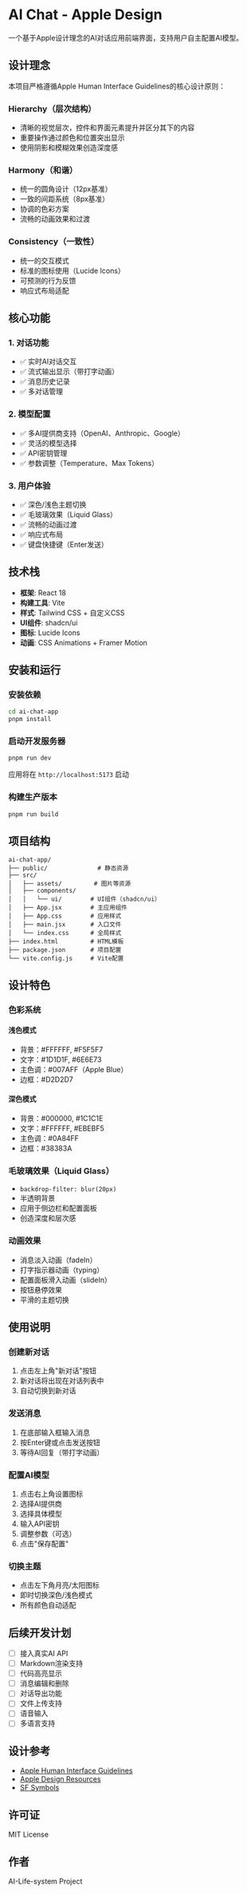 # AI Chat - Apple Design

一个基于Apple设计理念的AI对话应用前端界面，支持用户自主配置AI模型。

## 设计理念

本项目严格遵循Apple Human Interface Guidelines的核心设计原则：

### Hierarchy（层次结构）
- 清晰的视觉层次，控件和界面元素提升并区分其下的内容
- 重要操作通过颜色和位置突出显示
- 使用阴影和模糊效果创造深度感

### Harmony（和谐）
- 统一的圆角设计（12px基准）
- 一致的间距系统（8px基准）
- 协调的色彩方案
- 流畅的动画效果和过渡

### Consistency（一致性）
- 统一的交互模式
- 标准的图标使用（Lucide Icons）
- 可预测的行为反馈
- 响应式布局适配

## 核心功能

### 1. 对话功能
- ✅ 实时AI对话交互
- ✅ 流式输出显示（带打字动画）
- ✅ 消息历史记录
- ✅ 多对话管理

### 2. 模型配置
- ✅ 多AI提供商支持（OpenAI、Anthropic、Google）
- ✅ 灵活的模型选择
- ✅ API密钥管理
- ✅ 参数调整（Temperature、Max Tokens）

### 3. 用户体验
- ✅ 深色/浅色主题切换
- ✅ 毛玻璃效果（Liquid Glass）
- ✅ 流畅的动画过渡
- ✅ 响应式布局
- ✅ 键盘快捷键（Enter发送）

## 技术栈

- **框架**: React 18
- **构建工具**: Vite
- **样式**: Tailwind CSS + 自定义CSS
- **UI组件**: shadcn/ui
- **图标**: Lucide Icons
- **动画**: CSS Animations + Framer Motion

## 安装和运行

### 安装依赖
```bash
cd ai-chat-app
pnpm install
```

### 启动开发服务器
```bash
pnpm run dev
```

应用将在 `http://localhost:5173` 启动

### 构建生产版本
```bash
pnpm run build
```

## 项目结构

```
ai-chat-app/
├── public/              # 静态资源
├── src/
│   ├── assets/         # 图片等资源
│   ├── components/
│   │   └── ui/        # UI组件（shadcn/ui）
│   ├── App.jsx        # 主应用组件
│   ├── App.css        # 应用样式
│   ├── main.jsx       # 入口文件
│   └── index.css      # 全局样式
├── index.html         # HTML模板
├── package.json       # 项目配置
└── vite.config.js     # Vite配置
```

## 设计特色

### 色彩系统

#### 浅色模式
- 背景：#FFFFFF, #F5F5F7
- 文字：#1D1D1F, #6E6E73
- 主色调：#007AFF（Apple Blue）
- 边框：#D2D2D7

#### 深色模式
- 背景：#000000, #1C1C1E
- 文字：#FFFFFF, #EBEBF5
- 主色调：#0A84FF
- 边框：#38383A

### 毛玻璃效果（Liquid Glass）
- `backdrop-filter: blur(20px)`
- 半透明背景
- 应用于侧边栏和配置面板
- 创造深度和层次感

### 动画效果
- 消息淡入动画（fadeIn）
- 打字指示器动画（typing）
- 配置面板滑入动画（slideIn）
- 按钮悬停效果
- 平滑的主题切换

## 使用说明

### 创建新对话
1. 点击左上角"新对话"按钮
2. 新对话将出现在对话列表中
3. 自动切换到新对话

### 发送消息
1. 在底部输入框输入消息
2. 按Enter键或点击发送按钮
3. 等待AI回复（带打字动画）

### 配置AI模型
1. 点击右上角设置图标
2. 选择AI提供商
3. 选择具体模型
4. 输入API密钥
5. 调整参数（可选）
6. 点击"保存配置"

### 切换主题
- 点击左下角月亮/太阳图标
- 即时切换深色/浅色模式
- 所有颜色自动适配

## 后续开发计划

- [ ] 接入真实AI API
- [ ] Markdown渲染支持
- [ ] 代码高亮显示
- [ ] 消息编辑和删除
- [ ] 对话导出功能
- [ ] 文件上传支持
- [ ] 语音输入
- [ ] 多语言支持

## 设计参考

- [Apple Human Interface Guidelines](https://developer.apple.com/design/human-interface-guidelines/)
- [Apple Design Resources](https://developer.apple.com/design/resources/)
- [SF Symbols](https://developer.apple.com/sf-symbols/)

## 许可证

MIT License

## 作者

AI-Life-system Project
